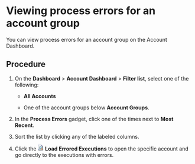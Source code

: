 # Viewing process errors for an account group 

<head>
  <meta name="guidename" content="Integration"/>
  <meta name="context" content="GUID-ac876b7c-e0f1-48e1-b8b7-c82e31def71d"/>
</head>


You can view process errors for an account group on the Account Dashboard.

## Procedure

1.  On the **Dashboard** \> **Account Dashboard** \> **Filter list**, select one of the following:

    -   **All Accounts**

    -   One of the account groups below **Account Groups**.

2.  In the **Process Errors** gadget, click one of the times next to **Most Recent**.

3.  Sort the list by clicking any of the labeled columns. 

4.  Click the ![Errored Executions icon (document and magnifying glass)](../Images/main-ic-document-with-magnifying-glass-16_36098f7c-7a65-41a5-8392-a2e729d3de91.jpg) **Load Errored Executions** to open the specific account and go directly to the executions with errors.